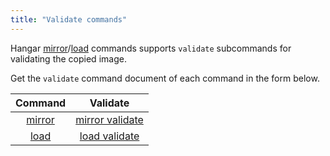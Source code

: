 ```yaml
---
title: "Validate commands"
---
```


Hangar [mirror](/v1.6/mirror/mirror)/[load](/v1.6/load/load) commands supports `validate` subcommands for validating the copied image.

Get the `validate` command document of each command in the form below.

| Command | Validate |
|:-------:|:--------:|
| [mirror](/v1.6/mirror/mirror) | [mirror validate](/v1.6/mirror/validate) |
| [load](/v1.6/load/load) | [load validate](/v1.6/load/validate) |
